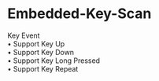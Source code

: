 # Embedded-Key-Scan

Key Event  
• Support Key Up  
• Support Key Down  
• Support Key Long Pressed  
• Support Key Repeat  

  
